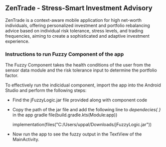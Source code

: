 ## ZenTrade - Stress-Smart Investment Advisory

ZenTrade is a context-aware mobile application for high net-worth individuals, offering personalized investment and portfolio rebalancing advice based on individual risk tolerance, stress levels, and trading frequencies, aiming to create a sophisticated and adaptive investment experience.

### Instructions to run Fuzzy Component of the app

The Fuzzy Component takes the health conditions of the user from the sensor data module and the risk tolerance input to determine the portfolio factor. 

To effectively run the indicidual component, import the app into the Android Studio and perform the following steps:
- Find the jFuzzyLogic.jar file provided along with component code
- Copy the path of the jar file and add the following line to *dependecies{ }* in the app gradle file(build.gradle.kts(Module:app))

    implementation(files("C:/Users/uppal/Downloads/jFuzzyLogic.jar"))

- Now run the app to see the fuzzy output in the TextView of the MainActivity.








